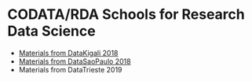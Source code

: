 # CODATA/RDA Schools for Research Data Science

   * [Materials from DataKigali 2018](https://github.com/CODATA-RDA-DataScienceSchools/Materials/blob/master/docs/DataKigali2018/index.md)
   * [Materials from DataSaoPaulo 2018](https://github.com/malfaro2/Materials/blob/master/docs/DataSaoPaulo2018/index.md)
   * Materials from DataTrieste 2019
